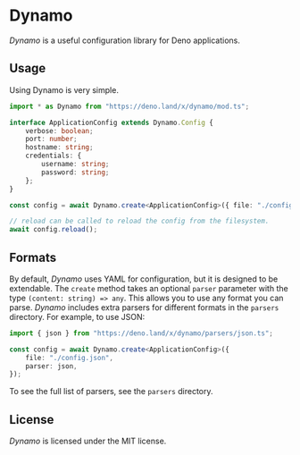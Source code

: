 # Dynamo

_Dynamo_ is a useful configuration library for Deno applications.

## Usage

Using Dynamo is very simple.

```ts
import * as Dynamo from "https://deno.land/x/dynamo/mod.ts";

interface ApplicationConfig extends Dynamo.Config {
	verbose: boolean;
	port: number;
	hostname: string;
	credentials: {
		username: string;
		password: string;
	};
}

const config = await Dynamo.create<ApplicationConfig>({ file: "./config.yml" });

// reload can be called to reload the config from the filesystem.
await config.reload();
```

## Formats

By default, _Dynamo_ uses YAML for configuration, but it is designed to be
extendable. The `create` method takes an optional `parser` parameter with the
type `(content: string) => any`. This allows you to use any format you can
parse. _Dynamo_ includes extra parsers for different formats in the `parsers`
directory. For example, to use JSON:

```ts
import { json } from "https://deno.land/x/dynamo/parsers/json.ts";

const config = await Dynamo.create<ApplicationConfig>({
	file: "./config.json",
	parser: json,
});
```

To see the full list of parsers, see the `parsers` directory.

## License

_Dynamo_ is licensed under the MIT license.
